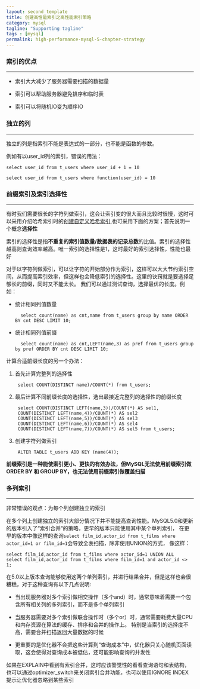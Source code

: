 ```yaml
---
layout: second_template
title: 创建高性能索引之高性能索引策略
category: mysql
tagline: "Supporting tagline"
tags : [mysql]
permalink: high-performance-mysql-5-chapter-strategy
---
```


[hash_strategy]:/high-performance-mysql-5-chapter-hash-index

### 索引的优点
--------------------------------------------------
	
- 索引大大减少了服务器需要扫描的数据量

- 索引可以帮助服务器避免排序和临时表

- 索引可以将随机IO变为顺序IO

### 独立的列
--------------------------------------------------

独立的列是指索引不能是表达式的一部分，也不能是函数的参数。

例如有以user_id列的索引，错误的用法：

	select user_id from t_users where user_id + 1 = 10

	select user_id from t_users where function(user_id) = 10

### 前缀索引及索引选择性
--------------------------------------------------

有时我们需要很长的字符列做索引，这会让索引变的很大而且比较时很慢，这时可以采用介绍哈希索引时的[创建自定义哈希索引][hash_strategy],也可采用下面的方案；首先说明一个概念**选择性**

索引的选择性是指**不重复的索引值数量/数据表的记录总数**的比值。索引的选择性越高则查询效率越高。唯一索引的选择性是1，这时最好的索引选择性，性能也最好

对于以字符列做索引，可以让字符的开始部分作为索引，这样可以大大节约索引空间，从而提高索引效率，但这样也会降低索引的选择性。这里的诀窍就是要选择足够长的前缀，同时又不能太长。
我们可以通过测试查询，选择最优的长度。例如：

- 统计相同列值数量

		select count(name) as cnt,name from t_users group by name ORDER BY cnt DESC LIMIT 10;

- 统计相同列值前缀

		select count(name) as cnt,LEFT(name,3) as pref from t_users group by pref ORDER BY cnt DESC LIMIT 10;

计算合适前缀长度的另一个办法：

1. 首先计算完整列的选择性

		select COUNT(DISTINCT name)/COUNT(*) from t_users;

2. 最后计算不同前缀长度的选择性，选出最接近完整列的选择性的前缀长度

		select COUNT(DISTINCT LEFT(name,3))/COUNT(*) AS sel1,
		COUNT(DISTINCT LEFT(name,4))/COUNT(*) AS sel2
		COUNT(DISTINCT LEFT(name,5))/COUNT(*) AS sel3
		COUNT(DISTINCT LEFT(name,6))/COUNT(*) AS sel4
		COUNT(DISTINCT LEFT(name,7))/COUNT(*) AS sel5 from t_users;

3. 创建字符列做索引

		ALTER TABLE t_users ADD KEY (name(4));

**前缀索引是一种能使索引更小、更快的有效办法，但MySQL无法使用前缀索引做ORDER BY 和 GROUP BY，也无法使用前缀索引做覆盖扫描**

### 多列索引
--------------------------------------------------

非常错误的观点：为每个列创建独立的索引

在多个列上创建独立的索引大部分情况下并不能提高查询性能。MySQL5.0和更新的版本引入了“索引合并“的策略，更早的版本只能使用其中某个单列索引，
在更早的版本中像这样的查询`select film_id,actor_id from t_films where actor_id=1 or film_id=1`会导致全表扫描，除非使用UNION的方式，
像这样：

	select film_id,actor_id from t_films where actor_id=1 UNION ALL 
	select film_id,actor_id from t_films where film_id=1 and actor_id <> 1;

在5.0以上版本查询能够使用这两个单列索引，并进行结果合并，但是这样也会很糟糕，对于这种查询有以下几点说明:

- 当出现服务器对多个索引做相交操作（多个and）时，通常意味着需要一个包含所有相关列的多列索引，而不是多个单列索引

- 当服务器需要对多个索引做联合操作时（多个or）时，通常需要耗费大量CPU和内存资源在算法的缓存、排序和合并的操作上。
	特别是当索引的选择度不高，需要合并扫描返回大量数据的时候

- 更重要的是优化器不会把这些计算到“查询成本”中，优化器只关心随机页面读取，这会使得对查询成本被低估，还可能影响查询的并发性

如果在EXPLAIN中看到有索引合并，这时应该警觉性的看看查询语句和表结构，也可以通过optimizer_switch来关闭索引合并功能，也可以使用IGNORE INDEX提示让优化器忽略到某些索引

